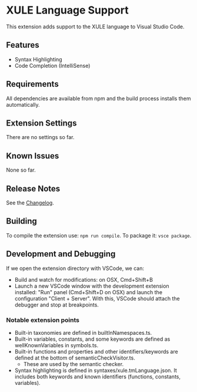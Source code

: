 # XULE Language Support

This extension adds support to the XULE language to Visual Studio Code.

## Features

 * Syntax Highlighting
 * Code Completion (IntelliSense)

## Requirements

All dependencies are available from npm and the build process installs them automatically.

## Extension Settings

There are no settings so far.

## Known Issues

None so far.

## Release Notes

See the [Changelog](CHANGELOG.md).

## Building

To compile the extension use: `npm run compile`.
To package it: `vsce package`.

## Development and Debugging

If we open the extension directory with VSCode, we can:

 * Build and watch for modifications: on OSX, Cmd+Shift+B
 * Launch a new VSCode window with the development extension installed: "Run" panel (Cmd+Shift+D on OSX) and launch the configuration "Client + Server". With this, VSCode should attach the debugger and stop at breakpoints.
 
### Notable extension points

 * Built-in taxonomies are defined in builtInNamespaces.ts.
 * Built-in variables, constants, and some keywords are defined as wellKnownVariables in symbols.ts.
 * Built-in functions and properties and other identifiers/keywords are defined at the bottom of semanticCheckVisitor.ts.
   * These are used by the semantic checker.
 * Syntax highlighting is defined in syntaxes/xule.tmLanguage.json. It includes both keywords and known identifiers (functions, constants, variables).